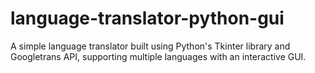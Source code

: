 # language-translator-python-gui
A simple language translator built using Python's Tkinter library and Googletrans API, supporting multiple languages with an interactive GUI.
